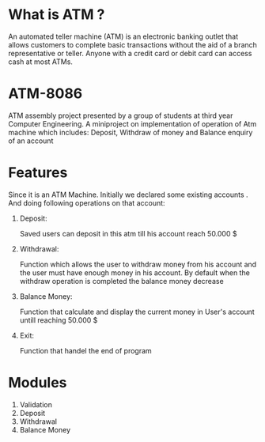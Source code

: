 # What is ATM ?
An automated teller machine (ATM) is an electronic banking outlet that allows customers to complete basic transactions without the aid of a branch representative or teller. Anyone with a credit card or debit card can access cash at most ATMs.
# ATM-8086
 ATM assembly project presented by a group of students at third year Computer Engineering.
 A miniproject on implementation of operation of Atm machine which includes:
 Deposit, Withdraw of money and Balance enquiry of an account 
   
# Features
Since it is an ATM Machine. Initially we declared some existing accounts . And doing following operations on that account:
1. Deposit:
 
   Saved users can deposit in this atm till his account reach 50.000 $ 

2. Withdrawal:

    Function which allows the user to withdraw money from his account and the user must have enough money in his account. By default when the withdraw operation is           completed the balance money decrease    

3. Balance Money:

   Function that calculate and display the current money in User's account untill reaching 50.000 $  

4. Exit:

   Function that handel the end of program 

# Modules
1. Validation
2. Deposit
3. Withdrawal
4. Balance Money
